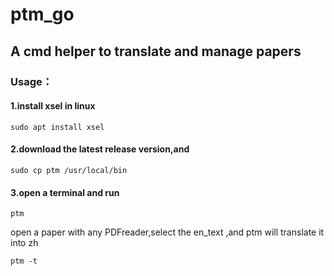 # ptm_go
## A cmd helper to translate and manage papers

### Usage：
#### 1.install xsel in linux
```
sudo apt install xsel
```


#### 2.download the latest release version,and 
```
sudo cp ptm /usr/local/bin
```

#### 3.open a terminal and run 

```
ptm
```


open a paper with any PDFreader,select the en_text ,and ptm will translate it into zh


```
ptm -t
```

